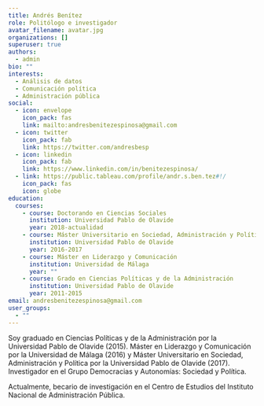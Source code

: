 ```yaml
---
title: Andrés Benítez
role: Politólogo e investigador
avatar_filename: avatar.jpg
organizations: []
superuser: true
authors:
  - admin
bio: ""
interests:
  - Análisis de datos
  - Comunicación política
  - Administración pública
social:
  - icon: envelope
    icon_pack: fas
    link: mailto:andresbenitezespinosa@gmail.com
  - icon: twitter
    icon_pack: fab
    link: https://twitter.com/andresbesp
  - icon: linkedin
    icon_pack: fab
    link: https://www.linkedin.com/in/benitezespinosa/
  - link: https://public.tableau.com/profile/andr.s.ben.tez#!/
    icon_pack: fas
    icon: globe
education:
  courses:
    - course: Doctorando en Ciencias Sociales
      institution: Universidad Pablo de Olavide
      year: 2018-actualidad
    - course: Máster Universitario en Sociedad, Administración y Política
      institution: Universidad Pablo de Olavide
      year: 2016-2017
    - course: Máster en Liderazgo y Comunicación
      institution: Universidad de Málaga
      year: ""
    - course: Grado en Ciencias Políticas y de la Administración
      institution: Universidad Pablo de Olavide
      year: 2011-2015
email: andresbenitezespinosa@gmail.com
user_groups:
  - ""
---
```

Soy graduado en Ciencias Políticas y de la Administración por la Universidad Pablo de Olavide (2015). Máster en Liderazgo y Comunicación por la Universidad de Málaga (2016) y Máster Universitario en Sociedad, Administración y Política por la Universidad Pablo de Olavide (2017). Investigador en el Grupo Democracias y Autonomías: Sociedad y Política.

Actualmente, becario de investigación en el Centro de Estudios del Instituto Nacional de Administración Pública.

